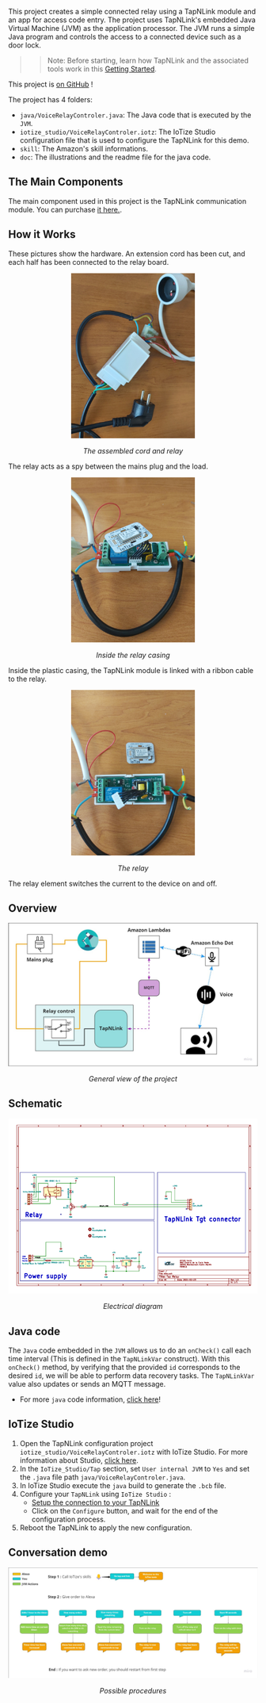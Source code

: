 This project creates a simple connected relay using a TapNLink module and an app for access code entry. The project uses TapNLink's embedded Java Virtual Machine (JVM) as the application processor. The JVM runs a simple Java program and controls the access to a connected device such as a door lock.

>> Note: Before starting, learn how TapNLink and the associated tools work in this [Getting Started](http://docs.iotize.com/GettingStarted/).

This project is [on GitHub](https://github.com/iotize-sas/VoiceRelayControler-demo) !

The project has 4 folders:

- `java/VoiceRelayControler.java`: The Java code that is executed by the `JVM`.
- `iotize_studio/VoiceRelayControler.iotz`: The IoTize Studio configuration file that is used to configure the TapNLink for this demo.
- `skill`: The Amazon's skill informations. 
- `doc`: The illustrations and the readme file for the java code.

## The Main Components

The main component used in this project is the TapNLink communication module. You can purchase [it here.](https://www.digikey.fr/product-detail/fr/iotize/TNL-FIT203/2087-TNL-FIT203-ND/12397002).

## How it Works

These pictures show the hardware. An extension cord has been cut, and each half has been connected to the relay board.
<p align="center">
<img src="https://github.com/iotize-sas/Open-Projects/blob/main/VoiceRelayControler-demo/doc/images/picture_1.jpg" width="250">
</p>
<p align="center">
    <em>The assembled cord and relay</em>
</p>
<p>
The relay acts as a spy between the mains plug and the load.
</p>

<p align="center">
<img src="https://github.com/iotize-sas/Open-Projects/blob/main/VoiceRelayControler-demo/doc/images/picture_2.jpg" width="250">
</p>
<p align="center">
    <em>Inside the relay casing</em>
</p>
<p>
Inside the plastic casing, the TapNLink module is linked with a ribbon cable to the relay.
</p>

<p align="center">
<img src="https://github.com/iotize-sas/Open-Projects/blob/main/VoiceRelayControler-demo/doc/images/picture_3.jpg" width="250">
</p>
<p align="center">
    <em>The relay</em>
</p>
<p>
The relay element switches the current to the device on and off. 
</p>

## Overview

<p align="center">
<img src="https://github.com/iotize-sas/Open-Projects/blob/main/VoiceRelayControler-demo/doc/images/overview.jpg">
</p>
<p align="center">
    <em>General view of the project</em>
</p>

## Schematic

<p align="center">
<img src="https://github.com/iotize-sas/Open-Projects/blob/main/VoiceRelayControler-demo/doc/images/schematic.png">
</p>
<p align="center">
    <em>Electrical diagram</em>
</p>

## Java code

The `Java` code embedded in the `JVM` allows us to do an `onCheck()` call each time interval (This is defined in the `TapNLinkVar` construct). With this `onCheck()` method, by verifying that the provided `id` corresponds to the desired `id`, we will be able to perform data recovery tasks. The `TapNLinkVar` value also updates or sends an MQTT message.

- For more `java` code information, [click here](https://github.com/iotize-sas/VoiceRelayControler-demo/doc/Java_code/Java_code.md)!

## IoTize Studio

1. Open the TapNLink configuration project `iotize_studio/VoiceRelayControler.iotz` with IoTize Studio. For more information about Studio, [click here](http://docs.iotize.com/UserManuals/IotizeStudio/).
2. In the `IoTize_Studio/Tap` section, set `User internal JVM` to `Yes` and set the `.java` file path `java/VoiceRelayControler.java`.
3. In IoTize Studio execute the `java` build to generate the `.bcb` file. 
4. Configure your `TapNLink` using `IoTize Studio` :
    -  [Setup the connection to your TapNLink](http://docs.iotize.com/UserManuals/DiverseTools/)
    -  Click on the `Configure` button, and wait for the end of the configuration process.
5. Reboot the TapNLink to apply the new configuration. 

## Conversation demo 

<p align="center">
<img src="https://github.com/iotize-sas/Open-Projects/blob/main/VoiceRelayControler-demo/doc/images/schema_chat.jpg">
</p>
<p align="center">
    <em>Possible procedures</em>
</p>
